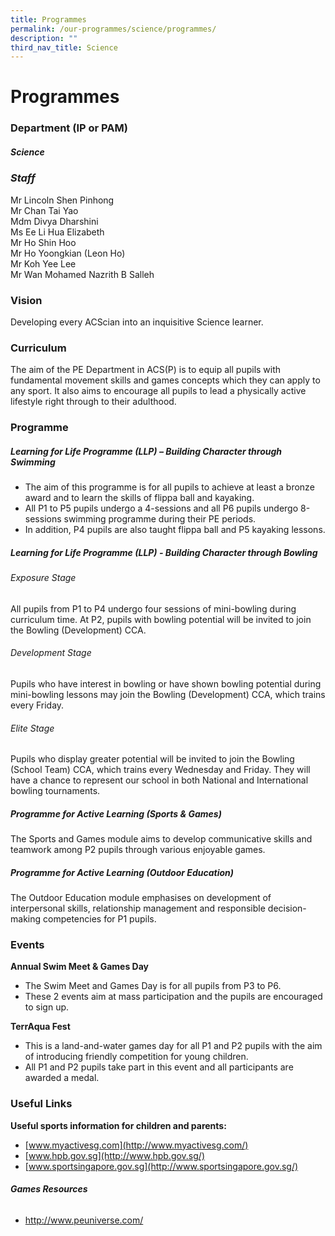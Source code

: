 ```yaml
---
title: Programmes
permalink: /our-programmes/science/programmes/
description: ""
third_nav_title: Science
---
```

# **Programmes**

### **Department (IP or PAM)**

##### **Science**

### ***Staff***
Mr Lincoln Shen Pinhong <br>
Mr Chan Tai Yao <br>
Mdm Divya Dharshini <br>
Ms Ee Li Hua Elizabeth <br>
Mr Ho Shin Hoo <br>
Mr Ho Yoongkian (Leon Ho) <br>
Mr Koh Yee Lee <br>
Mr Wan Mohamed Nazrith B Salleh <br>

### **Vision**

Developing every ACScian into an inquisitive Science learner.

### **Curriculum**

The aim of the PE Department in ACS(P) is to equip all pupils with fundamental movement skills and games concepts which they can apply to any sport. It also aims to encourage all pupils to lead a physically active lifestyle right through to their adulthood.

### **Programme**

##### **Learning for Life Programme (LLP) – Building Character through Swimming**

*   The aim of this programme is for all pupils to achieve at least a bronze award and to learn the skills of flippa ball and kayaking.
*   All P1 to P5 pupils undergo a 4-sessions and all P6 pupils undergo 8-sessions swimming programme during their PE periods.
*   In addition, P4 pupils are also taught flippa ball and P5 kayaking lessons.

##### **Learning for Life Programme (LLP) - Building Character through Bowling**

###### Exposure Stage  
All pupils from P1 to P4 undergo four sessions of mini-bowling during curriculum time. At P2, pupils with bowling potential will be invited to join the Bowling (Development) CCA.
    
###### Development Stage
Pupils who have interest in bowling or have shown bowling potential during mini-bowling lessons may join the Bowling (Development) CCA, which trains every Friday.
    
###### Elite Stage  
Pupils who display greater potential will be invited to join the Bowling (School Team) CCA, which trains every Wednesday and Friday. They will have a chance to represent our school in both National and International bowling tournaments.

##### **Programme for Active Learning (Sports &amp; Games)**

The Sports and Games module aims to develop communicative skills and teamwork among P2 pupils through various enjoyable games.

##### **Programme for Active Learning (Outdoor Education)**

The Outdoor Education module&nbsp;emphasises&nbsp;on development of interpersonal skills,&nbsp;relationship management and responsible decision-making competencies for P1 pupils.

### **Events**

**Annual Swim Meet &amp; Games Day**

*   The Swim Meet and Games Day is for all pupils from P3 to P6.
*   These 2 events aim at mass participation and the pupils are encouraged to sign up.

**TerrAqua Fest**

*   This is a land-and-water games day for all P1 and P2 pupils with the aim of introducing friendly competition for young children.
*   All P1 and P2 pupils take part in this event and all participants are awarded a medal.

### **Useful Links**

**Useful sports information for children and parents:**

*   [www.myactivesg.com](http://www.myactivesg.com/)
*   [www.hpb.gov.sg](http://www.hpb.gov.sg/)
*   [www.sportsingapore.gov.sg](http://www.sportsingapore.gov.sg/)
  
###### **Games Resources**

* http://www.peuniverse.com/